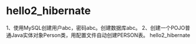 # hello2_hibernate
1、使用MySQL创建用户abc，密码abc。创建数据库abc。
2、创建一个POJO普通Java实体对象Person类，用配置文件自动创建PERSON表。
hello2_hibernate
